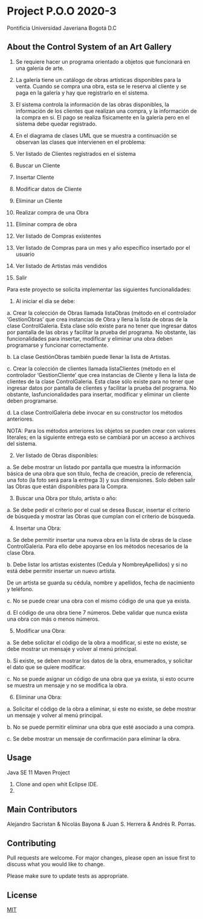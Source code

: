# Project P.O.O 2020-3

Pontificia Universidad Javeriana Bogotá D.C 

## About the Control System of an Art Gallery

1. Se requiere hacer un programa orientado a objetos que funcionará en una galería de arte.

2. La galería tiene un catálogo de obras artísticas disponibles para la venta. Cuando se compra una obra, esta se le reserva
al cliente y se paga en la galería y hay que registrarlo en el sistema.

3. El sistema controla la información de las obras disponibles, la información de los clientes que realizan una compra, y
la información de la compra en si. El pago se realiza físicamente en la galería pero en el sistema debe quedar
registrado.

4. En el diagrama de clases UML que se muestra a continuación se observan las clases que intervienen en el problema:



6. Ver listado de Clientes registrados en el sistema
7. Buscar un Cliente
8. Insertar Cliente
9. Modificar datos de Cliente
10. Eliminar un Cliente
11. Realizar compra de una Obra
12. Eliminar compra de obra
13. Ver listado de Compras existentes
14. Ver listado de Compras para un mes y año específico insertado por el usuario
15. Ver listado de Artistas más vendidos
16. Salir

Para este proyecto se solicita implementar las siguientes funcionalidades:

1. Al iniciar el día se debe:

a. Crear la colección de Obras llamada listaObras (método en el controlador ‘GestionObras’ que crea instancias
de Obra y llena la lista de obras de la clase ControlGaleria. 
Esta clase sólo existe para no tener que ingresar datos por pantalla de las obras y facilitar la prueba del programa. 
No obstante, las funcionalidades para insertar, modificar y eliminar una obra deben programarse y funcionar correctamente.

b. La clase GestiónObras también puede llenar la lista de Artistas.

c. Crear la colección de clientes llamada listaClientes (método en el controlador ‘GestionCliente’ que crea
instancias de Cliente y llena la lista de clientes de la clase ControlGaleria. Esta clase sólo existe para no tener
que ingresar datos por pantalla de clientes y facilitar la prueba del programa. 
No obstante, lasfuncionalidades para insertar, modificar y eliminar un cliente deben programarse.

d. La clase ControlGaleria debe invocar en su constructor los métodos anteriores.


NOTA: Para los métodos anteriores los objetos se pueden crear con valores literales; en la siguiente entrega esto se
cambiará por un acceso a archivos del sistema.


2. Ver listado de Obras disponibles:

a. Se debe mostrar un listado por pantalla que muestra la información básica de una obra que son título, fecha de
creación, precio de referencia, una foto (la foto será para la entrega 3) y sus dimensiones. Solo deben salir las
Obras que están disponibles para la Compra.

3. Buscar una Obra por título, artista o año:

a. Se debe pedir el criterio por el cual se desea Buscar, insertar el criterio de búsqueda y mostrar las Obras que
cumplan con el criterio de búsqueda.


4. Insertar una Obra:

a. Se debe permitir insertar una nueva obra en la lista de obras de la clase ControlGaleria. Para ello debe apoyarse
en los métodos necesarios de la clase Obra.

b. Debe listar los artistas existentes (Cedula y NombreyApellidos) y si no está debe permitir insertar un nuevo artista.

De un artista se guarda su cédula, nombre y apellidos, fecha de nacimiento y teléfono.

c. No se puede crear una obra con el mismo código de una que ya exista.

d. El código de una obra tiene 7 números. Debe validar que nunca exista una obra con más o menos números.


5. Modificar una Obra:

a. Se debe solicitar el código de la obra a modificar, si este no existe, se debe mostrar un mensaje y volver al menú
principal.

b. Si existe, se deben mostrar los datos de la obra, enumerados, y solicitar el dato que se quiere modificar.

c. No se puede asignar un código de una obra que ya exista, si esto ocurre se muestra un mensaje y no se modifica
la obra.


6. Eliminar una Obra:

a. Solicitar el código de la obra a eliminar, si este no existe, se debe mostrar un mensaje y volver al menú principal.

b. No se puede permitir eliminar una obra que esté asociado a una compra.

c. Se debe mostrar un mensaje de confirmación para eliminar la obra.

## Usage
Java SE 11 Maven Project
1. Clone and open whit Eclipse IDE.
2. 

## Main Contributors
Alejandro Sacristan &  Nicolás Bayona  & Juan S. Herrera &  Andrés R. Porras.

## Contributing
Pull requests are welcome. For major changes, please open an issue first to discuss what you would like to change.

Please make sure to update tests as appropriate.

## License
[MIT](https://choosealicense.com/licenses/mit/)
